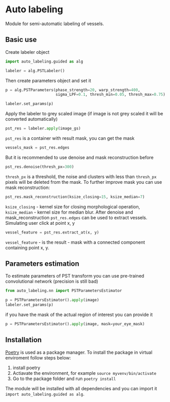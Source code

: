 # Auto labeling

Module for semi-automatic labeling of vessels.

## Basic use

Create labeler object

```python
import auto_labeling.guided as alg

labeler = alg.PSTLabeler()
```

Then create parameters object and set it

```python
p = alg.PSTParameters(phase_strength=20, warp_strength=400, 
                      sigma_LPF=0.1, thresh_min=0.05, thresh_max=0.75)

labeler.set_params(p)
```

Apply the labeler to grey scaled image (if image is not grey scaled it will be converted automatically)

```python
pst_res = labeler.apply(image_gs)
```

`pst_res` is a container with result mask, you can get the mask

```python
vessels_mask = pst_res.edges
```

But it is recommended to use denoise and mask reconstruction before

```python
pst_res.denoise(thresh_px=300)
```

`thresh_px` is a threshold, the noise and clusters with less than `thresh_px` pixels will be deleted from the mask.
To further improve mask you can use mask reconstruction:

```python
pst_res.mask_reconstruction(ksize_closing=15, ksize_median=7)
```

`ksize_closing` - kernel size for closing morphological operation, `ksize_median` - kernel size for median blur.
After denoise and mask_reconstruction `pst_res.edges` can be used to extract vessels. Simulating user click at point x, y

```python
vessel_feature = pst_res.extract_at(x, y)
```

`vessel_feature` - is the result - mask with a connected component containing point x, y.

## Parameters estimation

To estimate parameters of PST transform you can use pre-trained convolutional network (precision is still bad)

```python
from auto_labeling.nn import PSTParametersEstimator

p = PSTParametersEstimator().apply(image)
labeler.set_params(p)
```

if you have the mask of the actual region of interest you can provide it

```python
p = PSTParametersEstimator().apply(image, mask=your_eye_mask)
```

## Installation

[Poetry](https://python-poetry.org/) is used as a package manager. To install the package in virtual enviroment follow steps below:

1. install poetry
2. Actiavate the environment, for example `source myvenv/bin/activate`
3. Go to the package folder and run `poetry install`

The module will be installed with all dependencies and you can import it `import auto_labeling.guided as alg`.
